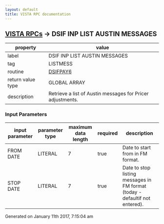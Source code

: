 ```yaml
---
layout: default
title: VISTA RPC documentation
---
```




## [VISTA RPCs](TableOfContent.md) &#8594; DSIF INP LIST AUSTIN MESSAGES 

 property | value 
--- | --- 
 label | DSIF INP LIST AUSTIN MESSAGES
 tag | LISTMESS
 routine | [DSIFPAY6](http://code.osehra.org/dox/Routine_DSIFPAY6_source.html)
 return value type | GLOBAL ARRAY
 description | Retrieve a list of Austin messages for Pricer adjustments.

### Input Parameters

| input parameter | parameter type | maximum data length | required | description | 
| --- | --- | --- | --- | --- | 
| FROM DATE | LITERAL | 7 | true | Date to start from in FM format. | 
| STOP DATE | LITERAL | 7 | true | Date to stop listing messages in FM format (today - defaultif not entered). | 




 Generated on January 11th 2017, 7:15:04 am